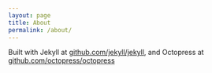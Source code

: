 ```yaml
---
layout: page
title: About
permalink: /about/
---
```


Built with Jekyll at [github.com/jekyll/jekyll](https://github.com/jekyll/jekyll), and Octopress at [github.com/octopress/octopress](https://github.com/octopress/octopress)
